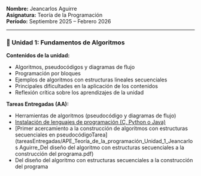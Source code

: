 **Nombre:** Jeancarlos Aguirre  
**Asignatura:** Teoría de la Programación  
**Período:** Septiembre 2025 – Febrero 2026  

---

### 🧩 Unidad 1: Fundamentos de Algoritmos  

**Contenidos de la unidad:**  
- Algoritmos, pseudocódigos y diagramas de flujo
- Programación por bloques  
- Ejemplos de algoritmos con estructuras lineales secuenciales  
- Principales dificultades en la aplicación de los contenidos  
- Reflexión crítica sobre los aprendizajes de la unidad

**Tareas Entregadas (AA):**
- Herramientas de algoritmos (pseudocódigo y diagramas de flujo)
- [Instalación de lenguajes de programación (C, Python o Java) ](tareasEntregadas/AA_Actividad_Nro2_Teoria_de_la_Programacion_Jeancarlos_Aguirre.pdf)
- [Primer acercamiento a la construcción de algoritmos con estructuras secuenciales en pseudocódigoTarea](tareasEntregadas/APE_Teoría_de_la_programación_Unidad_1_Jeancarlos Aguirre_Del diseño del algoritmo con estructuras secuenciales a la construcción del programa.pdf)
- Del diseño del algoritmo con estructuras secuenciales a la construcción del programa
